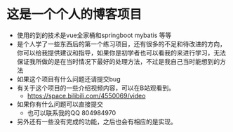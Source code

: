 # 这是一个个人的博客项目
- 使用的到的技术是vue全家桶和springboot mybatis 等等
- 是个人学了一些东西后的第一个练习项目，还有很多的不足和待改进的方向，你可以给我提供建议和指导，如果你是初学者也可以看我的来进行学习，无法保证我所做的是在当时情况下最好的处理方法，不过是我自己当时能想到的方法
- 如果这个项目有什么问题还请提交bug
- 有关于这个项目的一些介绍视频内容，可以在B站观看到。
  - https://space.bilibili.com/4550069/video
- 如果你有什么问题可以直接提交
  - 也可以联系我的QQ 804984970
- 另外还有一些没有完成的功能，之后也会有相应的是实现。
